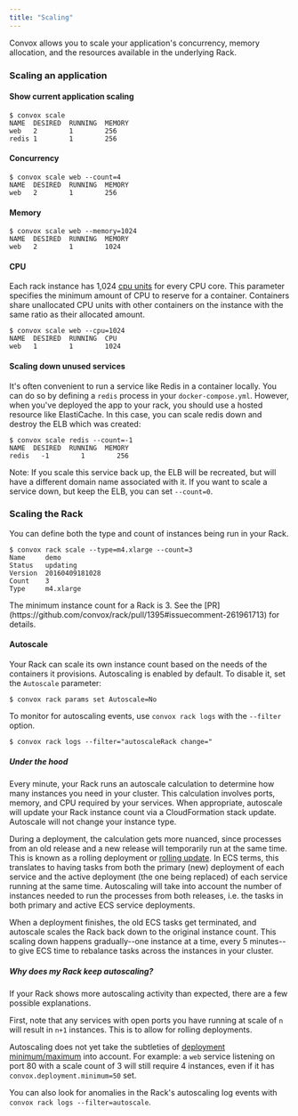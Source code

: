 ```yaml
---
title: "Scaling"
---
```


Convox allows you to scale your application's concurrency, memory allocation, and the resources available in the underlying Rack.

### Scaling an application

#### Show current application scaling

```
$ convox scale
NAME  DESIRED  RUNNING  MEMORY
web   2        1        256
redis 1        1        256
```

#### Concurrency

```
$ convox scale web --count=4
NAME  DESIRED  RUNNING  MEMORY
web   2        1        256
```

#### Memory

```
$ convox scale web --memory=1024
NAME  DESIRED  RUNNING  MEMORY
web   2        1        1024
```

#### CPU

Each rack instance has 1,024 [cpu units](http://docs.aws.amazon.com/AmazonECS/latest/APIReference/API_ContainerDefinition.html#ECS-Type-ContainerDefinition-cpu) for every CPU core. This parameter specifies the minimum amount of CPU to reserve for a container. Containers share unallocated CPU units with other containers on the instance with the same ratio as their allocated amount.

```
$ convox scale web --cpu=1024
NAME  DESIRED  RUNNING  CPU
web   1        1        1024
```

#### Scaling down unused services

It's often convenient to run a service like Redis in a container locally. You can do so by defining a `redis` process in your `docker-compose.yml`. However, when you've deployed the app to your rack, you should use a hosted resource like ElastiCache. In this case, you can scale redis down and destroy the ELB which was created:

```
$ convox scale redis --count=-1
NAME  DESIRED  RUNNING  MEMORY
redis   -1        1        256
```

Note: If you scale this service back up, the ELB will be recreated, but will have a different domain name associated with it. If you want to scale a service down, but keep the ELB, you can set `--count=0`.

### Scaling the Rack

You can define both the type and count of instances being run in your Rack.

```
$ convox rack scale --type=m4.xlarge --count=3
Name     demo
Status   updating
Version  20160409181028
Count    3
Type     m4.xlarge
```
<div class="block-callout block-show-callout type-warning" markdown="1">
  The minimum instance count for a Rack is 3. See the [PR](https://github.com/convox/rack/pull/1395#issuecomment-261961713) for details.
</div>

#### Autoscale

Your Rack can scale its own instance count based on the needs of the containers it provisions. Autoscaling is enabled by default. To disable it, set the `Autoscale` parameter:

```
$ convox rack params set Autoscale=No
```

To monitor for autoscaling events, use `convox rack logs` with the `--filter` option.

```
$ convox rack logs --filter="autoscaleRack change="
```

##### Under the hood

Every minute, your Rack runs an autoscale calculation to determine how many instances you need in your cluster. This calculation involves ports, memory, and CPU required by your services. When appropriate, autoscale will update your Rack instance count via a CloudFormation stack update. Autoscale will not change your instance type.

During a deployment, the calculation gets more nuanced, since processes from an old release and a new release will temporarily run at the same time. This is known as a rolling deployment or [rolling update](/docs/gen1/rolling-updates). In ECS terms, this translates to having tasks from both the primary (new) deployment of each service and the active deployment (the one being replaced) of each service running at the same time. Autoscaling will take into account the number of instances needed to run the processes from both releases, i.e. the tasks in both primary and active ECS service deployments.

When a deployment finishes, the old ECS tasks get terminated, and autoscale scales the Rack back down to the original instance count. This scaling down happens gradually--one instance at a time, every 5 minutes--to give ECS time to rebalance tasks across the instances in your cluster.

##### Why does my Rack keep autoscaling?

If your Rack shows more autoscaling activity than expected, there are a few possible explanations.

First, note that any services with open ports you have running at scale of `n` will result in `n+1` instances. This is to allow for rolling deployments.

Autoscaling does not yet take the subtleties of [deployment minimum/maximum](/docs/gen1/docker-compose-labels/#convoxdeployment) into account. For example: a `web` service listening on port 80 with a scale count of 3 will still require 4 instances, even if it has `convox.deployment.minimum=50` set.

You can also look for anomalies in the Rack's autoscaling log events with `convox rack logs --filter=autoscale`.
